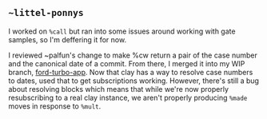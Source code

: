 ## `~littel-ponnys`
I worked on `%call` but ran into some issues around working with gate samples, so I'm deffering it for now.

I reviewed ~palfun's change to make %cw return a pair of the case number and the canonical date of a commit. From there, I merged it into my WIP branch, [ford-turbo-app](https://github.com/eglaysher/arvo/commit/bebf3eaf5a197f1aa55a90cab1a9fccea6a59273). Now that clay has a way to resolve case numbers to dates, used that to get subscriptions working. However, there's still a bug about resolving blocks which means that while we're now properly resubscribing to a real clay instance, we aren't properly producing `%made` moves in response to `%mult`.